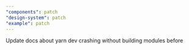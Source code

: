 ```yaml
---
"components": patch
"design-system": patch
"example": patch
---
```


Update docs about yarn dev crashing without building modules before
